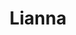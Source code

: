 ---
pid: PT95
title: Lianna
location_transcription: Rose Penn Treaty
zipcode: '19111'
outside_phl: 
neighborhood: Lawndale,Castor Gardens
age: '6'
age_range: 6-13
instagram: 
image_file_name: PT_95.jpg
proposal_transcription: 
topic: Unknown
topic_summary: '0'
type: Other No Form
keywords_other: 
credit: Lianna Rose
image_labels: 
twitter: 
facebook: 
permalink: "/monuments/pt95/"
layout: item-page
---